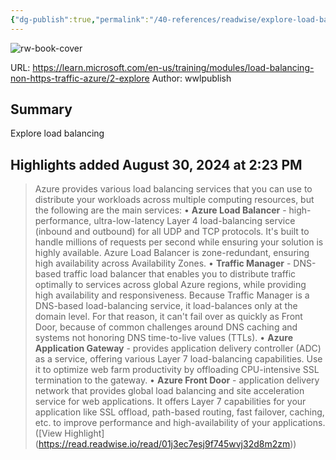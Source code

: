 ```yaml
---
{"dg-publish":true,"permalink":"/40-references/readwise/explore-load-balancing-training/","tags":["rw/articles"]}
---
```


![rw-book-cover](https://learn.microsoft.com/en-us/media/open-graph-image.png)
  
URL: https://learn.microsoft.com/en-us/training/modules/load-balancing-non-https-traffic-azure/2-explore
Author: wwlpublish

## Summary

Explore load balancing

## Highlights added August 30, 2024 at 2:23 PM
>Azure provides various load balancing services that you can use to distribute your workloads across multiple computing resources, but the following are the main services:
>• **Azure Load Balancer** - high-performance, ultra-low-latency Layer 4 load-balancing service (inbound and outbound) for all UDP and TCP protocols. It's built to handle millions of requests per second while ensuring your solution is highly available. Azure Load Balancer is zone-redundant, ensuring high availability across Availability Zones.
>• **Traffic Manager** - DNS-based traffic load balancer that enables you to distribute traffic optimally to services across global Azure regions, while providing high availability and responsiveness. Because Traffic Manager is a DNS-based load-balancing service, it load-balances only at the domain level. For that reason, it can't fail over as quickly as Front Door, because of common challenges around DNS caching and systems not honoring DNS time-to-live values (TTLs).
>• **Azure Application Gateway** - provides application delivery controller (ADC) as a service, offering various Layer 7 load-balancing capabilities. Use it to optimize web farm productivity by offloading CPU-intensive SSL termination to the gateway.
>• **Azure Front Door** - application delivery network that provides global load balancing and site acceleration service for web applications. It offers Layer 7 capabilities for your application like SSL offload, path-based routing, fast failover, caching, etc. to improve performance and high-availability of your applications. ([View Highlight] (https://read.readwise.io/read/01j3ec7esj9f745wvj32d8m2zm))


